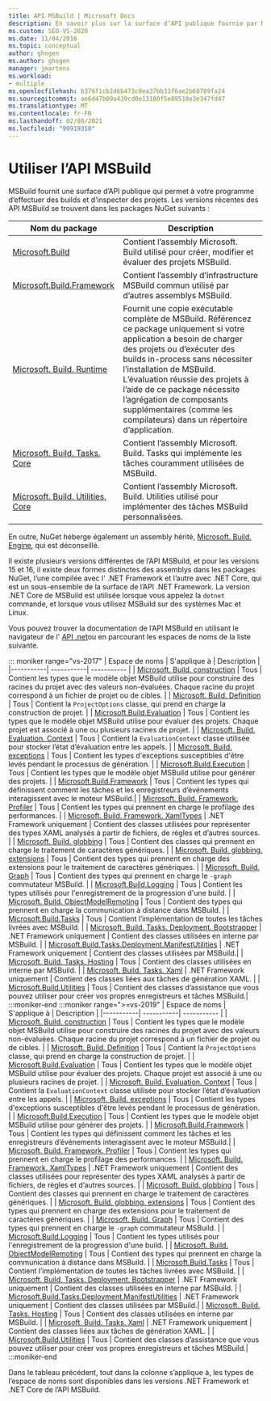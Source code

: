 ```yaml
---
title: API MSBuild | Microsoft Docs
description: En savoir plus sur la surface d’API publique fournie par MSBuild pour permettre à votre programme d’effectuer des builds et d’inspecter des projets.
ms.custom: SEO-VS-2020
ms.date: 11/04/2016
ms.topic: conceptual
author: ghogen
ms.author: ghogen
manager: jmartens
ms.workload:
- multiple
ms.openlocfilehash: b376f1cb1d6b473c0ea37bb33f6ae2b60789fa24
ms.sourcegitcommit: ae6d47b09a439cd0e13180f5e89510e3e347fd47
ms.translationtype: MT
ms.contentlocale: fr-FR
ms.lasthandoff: 02/08/2021
ms.locfileid: "99919310"
---
```

# <a name="use-the-msbuild-api"></a>Utiliser l’API MSBuild

MSBuild fournit une surface d’API publique qui permet à votre programme d’effectuer des builds et d’inspecter des projets. Les versions récentes des API MSBuild se trouvent dans les packages NuGet suivants :

| Nom du package | Description |
| ------------ | ----------- |
| [Microsoft.Build](https://www.nuget.org/packages/Microsoft.Build) | Contient l’assembly Microsoft. Build utilisé pour créer, modifier et évaluer des projets MSBuild.|
| [Microsoft.Build.Framework](https://www.nuget.org/packages/Microsoft.Build.Framework)| Contient l’assembly d’infrastructure MSBuild commun utilisé par d’autres assemblys MSBuild. |
| [Microsoft. Build. Runtime](https://www.nuget.org/packages/Microsoft.Build.Runtime) | Fournit une copie exécutable complète de MSBuild. Référencez ce package uniquement si votre application a besoin de charger des projets ou d’exécuter des builds in-process sans nécessiter l’installation de MSBuild. L’évaluation réussie des projets à l’aide de ce package nécessite l’agrégation de composants supplémentaires (comme les compilateurs) dans un répertoire d’application. |
| [Microsoft. Build. Tasks. Core](https://www.nuget.org/packages/Microsoft.Build.Tasks.Core) | Contient l’assembly Microsoft. Build. Tasks qui implémente les tâches couramment utilisées de MSBuild. |
| [Microsoft. Build. Utilities. Core](https://www.nuget.org/packages/Microsoft.Build.Utilities.Core) | Contient l’assembly Microsoft. Build. Utilities utilisé pour implémenter des tâches MSBuild personnalisées. |

En outre, NuGet héberge également un assembly hérité, [Microsoft. Build. Engine](https://www.nuget.org/packages/Microsoft.Build.Engine), qui est déconseillé.

Il existe plusieurs versions différentes de l’API MSBuild, et pour les versions 15 et 16, il existe deux formes distinctes des assemblys dans les packages NuGet, l’une compilée avec l' .NET Framework et l’autre avec .NET Core, qui est un sous-ensemble de la surface de l’API .NET Framework.  La version .NET Core de MSBuild est utilisée lorsque vous appelez la `dotnet` commande, et lorsque vous utilisez MSBuild sur des systèmes Mac et Linux.

Vous pouvez trouver la documentation de l’API MSBuild en utilisant le navigateur de l' [API .net](/dotnet/api)ou en parcourant les espaces de noms de la liste suivante.

::: moniker range="vs-2017"
| Espace de noms | S'applique à | Description |
|-----------| -----------| ----------- |
| [Microsoft. Build. construction](/dotnet/api/Microsoft.Build.Construction?view=msbuild-15&preserve-view=true) | Tous |  Contient les types que le modèle objet MSBuild utilise pour construire des racines du projet avec des valeurs non-évaluées. Chaque racine du projet correspond à un fichier de projet ou de cibles. |
| [Microsoft. Build. Definition](/dotnet/api/Microsoft.Build.Definition?view=msbuild-15&preserve-view=true) | Tous | Contient la `ProjectOptions` classe, qui prend en charge la construction de projet. |
| [Microsoft.Build.Evaluation](/dotnet/api/Microsoft.Build.Evaluation?view=msbuild-15&preserve-view=true) | Tous | Contient les types que le modèle objet MSBuild utilise pour évaluer des projets. Chaque projet est associé à une ou plusieurs racines de projet. |
| [Microsoft. Build. Evaluation. Context](/dotnet/api/Microsoft.Build.Evaluation.Context?view=msbuild-15&preserve-view=true) | Tous | Contient la `EvaluationContext` classe utilisée pour stocker l’état d’évaluation entre les appels. |
| [Microsoft. Build. exceptions](/dotnet/api/Microsoft.Build.Exceptions?view=msbuild-15&preserve-view=true) | Tous | Contient les types d'exceptions susceptibles d'être levés pendant le processus de génération. |
| [Microsoft.Build.Execution](/dotnet/api/Microsoft.Build.Execution?view=msbuild-15&preserve-view=true) | Tous | Contient les types que le modèle objet MSBuild utilise pour générer des projets. |
| [Microsoft.Build.Framework](/dotnet/api/Microsoft.Build.Framework?view=msbuild-15&preserve-view=true) | Tous | Contient les types qui définissent comment les tâches et les enregistreurs d’événements interagissent avec le moteur MSBuild.|
| [Microsoft. Build. Framework. Profiler](/dotnet/api/Microsoft.Build.Framework.Profiler?view=msbuild-15&preserve-view=true) | Tous | Contient les types qui prennent en charge le profilage des performances. |
| [Microsoft. Build. Framework. XamlTypes](/dotnet/api/Microsoft.Build.Framework.XamlTypes?view=msbuild-15&preserve-view=true) | .NET Framework uniquement | Contient des classes utilisées pour représenter des types XAML analysés à partir de fichiers, de règles et d’autres sources. |
| [Microsoft. Build. globbing](/dotnet/api/Microsoft.Build.Globbing?view=msbuild-15&preserve-view=true) | Tous | Contient des classes qui prennent en charge le traitement de caractères génériques. |
| [Microsoft. Build. globbing. extensions](/dotnet/api/Microsoft.Build.Globbing.Extensions?view=msbuild-15&preserve-view=true) | Tous | Contient des types qui prennent en charge des extensions pour le traitement de caractères génériques. |
| [Microsoft. Build. Graph](/dotnet/api/Microsoft.Build.Graph?view=msbuild-15&preserve-view=true) | Tous | Contient des types qui prennent en charge le `-graph` commutateur MSBuild. |
| [Microsoft.Build.Logging](/dotnet/api/Microsoft.Build.Logging?view=msbuild-15&preserve-view=true) | Tous | Contient les types utilisés pour l'enregistrement de la progression d'une build. |
| [Microsoft. Build. ObjectModelRemoting](/dotnet/api/Microsoft.Build.ObjectModelRemoting?view=msbuild-15&preserve-view=true) | Tous | Contient des types qui prennent en charge la communication à distance dans MSBuild. |
| [Microsoft.Build.Tasks](/dotnet/api/Microsoft.Build.Tasks?view=msbuild-15&preserve-view=true) | Tous | Contient l’implémentation de toutes les tâches livrées avec MSBuild. |
| [Microsoft. Build. Tasks. Deployment. Bootstrapper](/dotnet/api/Microsoft.Build.Tasks.Deployment.Bootstrapper?view=msbuild-15&preserve-view=true) | .NET Framework uniquement | Contient des classes utilisées en interne par MSBuild. |
| [Microsoft.Build.Tasks.Deployment.ManifestUtilities](/dotnet/api/Microsoft.Build.Tasks.Deployment.ManifestUtilities?view=msbuild-15&preserve-view=true) | .NET Framework uniquement | Contient des classes utilisées par MSBuild.|
| [Microsoft. Build. Tasks. Hosting](/dotnet/api/Microsoft.Build.Tasks.Hosting?view=msbuild-15&preserve-view=true) | Tous | Contient des classes utilisées en interne par MSBuild. |
| [Microsoft. Build. Tasks. Xaml](/dotnet/api/Microsoft.Build.Tasks.Xaml?view=msbuild-15&preserve-view=true) | .NET Framework uniquement | Contient des classes liées aux tâches de génération XAML. |
| [Microsoft.Build.Utilities](/dotnet/api/Microsoft.Build.Utilities?view=msbuild-15&preserve-view=true) | Tous | Contient des classes d’assistance que vous pouvez utiliser pour créer vos propres enregistreurs et tâches MSBuild.|
:::moniker-end
:::moniker range=">=vs-2019"
| Espace de noms | S'applique à | Description |
|-----------| -----------| ----------- |
| [Microsoft. Build. construction](/dotnet/api/Microsoft.Build.Construction?view=msbuild-16&preserve-view=true) | Tous |  Contient les types que le modèle objet MSBuild utilise pour construire des racines du projet avec des valeurs non-évaluées. Chaque racine du projet correspond à un fichier de projet ou de cibles. |
| [Microsoft. Build. Definition](/dotnet/api/Microsoft.Build.Definition?view=msbuild-16&preserve-view=true) | Tous | Contient la `ProjectOptions` classe, qui prend en charge la construction de projet. |
| [Microsoft.Build.Evaluation](/dotnet/api/Microsoft.Build.Evaluation?view=msbuild-16&preserve-view=true) | Tous | Contient les types que le modèle objet MSBuild utilise pour évaluer des projets. Chaque projet est associé à une ou plusieurs racines de projet. |
| [Microsoft. Build. Evaluation. Context](/dotnet/api/Microsoft.Build.Evaluation.Context?view=msbuild-16&preserve-view=true) | Tous | Contient la `EvaluationContext` classe utilisée pour stocker l’état d’évaluation entre les appels. |
| [Microsoft. Build. exceptions](/dotnet/api/Microsoft.Build.Exceptions?view=msbuild-16&preserve-view=true) | Tous | Contient les types d'exceptions susceptibles d'être levés pendant le processus de génération. |
| [Microsoft.Build.Execution](/dotnet/api/Microsoft.Build.Execution?view=msbuild-16&preserve-view=true) | Tous | Contient les types que le modèle objet MSBuild utilise pour générer des projets. |
| [Microsoft.Build.Framework](/dotnet/api/Microsoft.Build.Framework?view=msbuild-16&preserve-view=true) | Tous | Contient les types qui définissent comment les tâches et les enregistreurs d’événements interagissent avec le moteur MSBuild.|
| [Microsoft. Build. Framework. Profiler](/dotnet/api/Microsoft.Build.Framework.Profiler?view=msbuild-16&preserve-view=true) | Tous | Contient les types qui prennent en charge le profilage des performances. |
| [Microsoft. Build. Framework. XamlTypes](/dotnet/api/Microsoft.Build.Framework.XamlTypes?view=msbuild-16&preserve-view=true) | .NET Framework uniquement | Contient des classes utilisées pour représenter des types XAML analysés à partir de fichiers, de règles et d’autres sources. |
| [Microsoft. Build. globbing](/dotnet/api/Microsoft.Build.Globbing?view=msbuild-16&preserve-view=true) | Tous | Contient des classes qui prennent en charge le traitement de caractères génériques. |
| [Microsoft. Build. globbing. extensions](/dotnet/api/Microsoft.Build.Globbing.Extensions?view=msbuild-16&preserve-view=true) | Tous | Contient des types qui prennent en charge des extensions pour le traitement de caractères génériques. |
| [Microsoft. Build. Graph](/dotnet/api/Microsoft.Build.Graph?view=msbuild-16&preserve-view=true) | Tous | Contient des types qui prennent en charge le `-graph` commutateur MSBuild. |
| [Microsoft.Build.Logging](/dotnet/api/Microsoft.Build.Logging?view=msbuild-16&preserve-view=true) | Tous | Contient les types utilisés pour l'enregistrement de la progression d'une build. |
| [Microsoft. Build. ObjectModelRemoting](/dotnet/api/Microsoft.Build.ObjectModelRemoting?view=msbuild-16&preserve-view=true) | Tous | Contient des types qui prennent en charge la communication à distance dans MSBuild. |
| [Microsoft.Build.Tasks](/dotnet/api/Microsoft.Build.Tasks?view=msbuild-16&preserve-view=true) | Tous | Contient l’implémentation de toutes les tâches livrées avec MSBuild. |
| [Microsoft. Build. Tasks. Deployment. Bootstrapper](/dotnet/api/Microsoft.Build.Tasks.Deployment.Bootstrapper?view=msbuild-16&preserve-view=true) | .NET Framework uniquement | Contient des classes utilisées en interne par MSBuild. |
| [Microsoft.Build.Tasks.Deployment.ManifestUtilities](/dotnet/api/Microsoft.Build.Tasks.Deployment.ManifestUtilities?view=msbuild-16&preserve-view=true) | .NET Framework uniquement | Contient des classes utilisées par MSBuild.|
| [Microsoft. Build. Tasks. Hosting](/dotnet/api/Microsoft.Build.Tasks.Hosting?view=msbuild-16&preserve-view=true) | Tous | Contient des classes utilisées en interne par MSBuild. |
| [Microsoft. Build. Tasks. Xaml](/dotnet/api/Microsoft.Build.Tasks.Xaml?view=msbuild-16&preserve-view=true) | .NET Framework uniquement | Contient des classes liées aux tâches de génération XAML. |
| [Microsoft.Build.Utilities](/dotnet/api/Microsoft.Build.Utilities?view=msbuild-16&preserve-view=true) | Tous | Contient des classes d’assistance que vous pouvez utiliser pour créer vos propres enregistreurs et tâches MSBuild.|
:::moniker-end

Dans le tableau précédent, tout dans la colonne s’applique à, les types de l’espace de noms sont disponibles dans les versions .NET Framework et .NET Core de l’API MSBuild.
